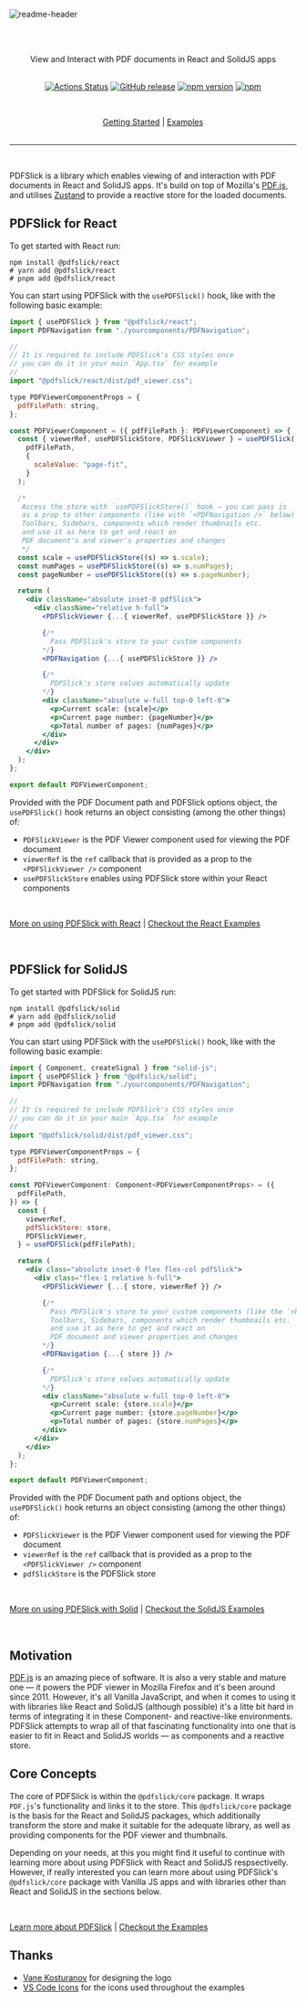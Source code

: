<br><br>

![readme-header](https://pdfslick.dev/pdfslick_logo.svg)

<br><br>

<div align="center">
View and Interact with PDF documents in React and SolidJS apps
<br><br>

[![Actions Status](https://github.com/pdfslick/pdfslick/actions/workflows/publish_site.yml/badge.svg)](https://github.com/pdfslick/pdfslick/actions)
[![GitHub release](https://img.shields.io/github/release/pdfslick/pdfslick.svg)](https://github.com/pdfslick/pdfslick/)
[![npm version](https://img.shields.io/npm/v/@pdfslick/core.svg)](https://www.npmjs.com/package/@pdfslick/core)
[![npm](https://img.shields.io/npm/dt/@pdfslick/core.svg)](https://www.npmjs.com/package/@pdfslick/core)

<!-- [![npm](https://img.shields.io/npm/dt/@pdfslick/react.svg)](https://www.npmjs.com/package/@pdfslick/react)
[![npm](https://img.shields.io/npm/dt/@pdfslick/solid.svg)](https://www.npmjs.com/package/@pdfslick/solid) -->

<br>

[Getting Started](https://pdfslick.dev/docs) | [Examples](https://pdfslick.dev/examples)
<br><br>

</div>

---

<br>

PDFSlick is a library which enables viewing of and interaction with PDF documents in React and SolidJS apps.
It's build on top of Mozilla's [PDF.js](https://github.com/mozilla/pdf.js), and utilises [Zustand](https://github.com/pmndrs/zustand) to provide a reactive store for the loaded documents.

## PDFSlick for React

To get started with React run:

```shell
npm install @pdfslick/react
# yarn add @pdfslick/react
# pnpm add @pdfslick/react
```

You can start using PDFSlick with the `usePDFSlick()` hook, like with the following basic example:

```jsx
import { usePDFSlick } from "@pdfslick/react";
import PDFNavigation from "./yourcomponents/PDFNavigation";

//
// It is required to include PDFSlick's CSS styles once
// you can do it in your main `App.tsx` for example
//
import "@pdfslick/react/dist/pdf_viewer.css";

type PDFViewerComponentProps = {
  pdfFilePath: string,
};

const PDFViewerComponent = ({ pdfFilePath }: PDFViewerComponent) => {
  const { viewerRef, usePDFSlickStore, PDFSlickViewer } = usePDFSlick(
    pdfFilePath,
    {
      scaleValue: "page-fit",
    }
  );

  /*
   Access the store with `usePDFSlickStore()` hook — you can pass is
   as a prop to other components (like with `<PDFNavigation />` below)
   Toolbars, Sidebars, components which render thumbnails etc. 
   and use it as here to get and react on 
   PDF document's and viewer's properties and changes
   */
  const scale = usePDFSlickStore((s) => s.scale);
  const numPages = usePDFSlickStore((s) => s.numPages);
  const pageNumber = usePDFSlickStore((s) => s.pageNumber);

  return (
    <div className="absolute inset-0 pdfSlick">
      <div className="relative h-full">
        <PDFSlickViewer {...{ viewerRef, usePDFSlickStore }} />

        {/*
          Pass PDFSlick's store to your custom components
        */}
        <PDFNavigation {...{ usePDFSlickStore }} />

        {/*
          PDFSlick's store values automatically update
        */}
        <div className="absolute w-full top-0 left-0">
          <p>Current scale: {scale}</p>
          <p>Current page number: {pageNumber}</p>
          <p>Total number of pages: {numPages}</p>
        </div>
      </div>
    </div>
  );
};

export default PDFViewerComponent;
```

Provided with the PDF Document path and PDFSlick options object, the `usePDFSlick()` hook returns an object consisting (among the other things) of:

- `PDFSlickViewer` is the PDF Viewer component used for viewing the PDF document
- `viewerRef` is the `ref` callback that is provided as a prop to the `<PDFSlickViewer />` component
- `usePDFSlickStore` enables using PDFSlick store within your React components

<br>

[More on using PDFSlick with React](https://pdfslick.dev/docs/react) | [Checkout the React Examples](./apps/web/examples)

<br>

## PDFSlick for SolidJS

To get started with PDFSlick for SolidJS run:

```shell
npm install @pdfslick/solid
# yarn add @pdfslick/solid
# pnpm add @pdfslick/solid
```

You can start using PDFSlick with the `usePDFSlick()` hook, like with the following basic example:

```jsx
import { Component, createSignal } from "solid-js";
import { usePDFSlick } from "@pdfslick/solid";
import PDFNavigation from "./yourcomponents/PDFNavigation";

//
// It is required to include PDFSlick's CSS styles once
// you can do it in your main `App.tsx` for example
//
import "@pdfslick/solid/dist/pdf_viewer.css";

type PDFViewerComponentProps = {
  pdfFilePath: string,
};

const PDFViewerComponent: Component<PDFViewerComponentProps> = ({
  pdfFilePath,
}) => {
  const {
    viewerRef,
    pdfSlickStore: store,
    PDFSlickViewer,
  } = usePDFSlick(pdfFilePath);

  return (
    <div class="absolute inset-0 flex flex-col pdfSlick">
      <div class="flex-1 relative h-full">
        <PDFSlickViewer {...{ store, viewerRef }} />

        {/*
          Pass PDFSlick's store to your custom components (like the `<PDFNavigation />` below) —
          Toolbars, Sidebars, components which render thumbnails etc.
          and use it as here to get and react on 
          PDF document and viewer properties and changes
        */}
        <PDFNavigation {...{ store }} />

        {/*
          PDFSlick's store values automatically update
        */}
        <div className="absolute w-full top-0 left-0">
          <p>Current scale: {store.scale}</p>
          <p>Current page number: {store.pageNumber}</p>
          <p>Total number of pages: {store.numPages}</p>
        </div>
      </div>
    </div>
  );
};

export default PDFViewerComponent;
```

Provided with the PDF Document path and options object, the `usePDFSlick()` hook returns an object consisting (among the other things) of:

- `PDFSlickViewer` is the PDF Viewer component used for viewing the PDF document
- `viewerRef` is the `ref` callback that is provided as a prop to the `<PDFSlickViewer />` component
- `pdfSlickStore` is the PDFSlick store

<br>

[More on using PDFSlick with Solid](https://pdfslick.dev/docs/solid) | [Checkout the SolidJS Examples](./apps/solidweb/src/examples)

<br>

## Motivation

[PDF.js](https://github.com/mozilla/pdf.js) is an amazing piece of software. It is also a very stable and mature one — it powers the PDF viewer in Mozilla Firefox and it's been around since 2011. However, it's all Vanilla JavaScript, and when it comes to using it with libraries like React and SolidJS (although possible) it's a litte bit hard in terms of integrating it in these Component- and reactive-like environments. PDFSlick attempts to wrap all of that fascinating functionality into one that is easier to fit in React and SolidJS worlds — as components and a reactive store.

## Core Concepts

The core of PDFSlick is within the `@pdfslick/core` package. It wraps `PDF.js`'s functionality and links it to the store. This `@pdfslick/core` package is the basis for the React and SolidJS packages, which additionally transform the store and make it suitable for the adequate library, as well as providing components for the PDF viewer and thumbnails.

Depending on your needs, at this you might find it useful to continue with learning more about using PDFSlick with React and SolidJS respsectivelly. However, if really interested you can learn more about using PDFSlick's `@pdfslick/core` package with Vanilla JS apps and with libraries other than React and SolidJS in the sections below.

<br>

[Learn more about PDFSlick](https://pdfslick.dev) | [Checkout the Examples](https://pdfslick.dev/examples)

## Thanks

- [Vane Kosturanov](https://kosturanov.com/portfolio/logo-branding-design) for designing the logo
- [VS Code Icons](https://github.com/microsoft/vscode-codicons) for the icons used throughout the examples
